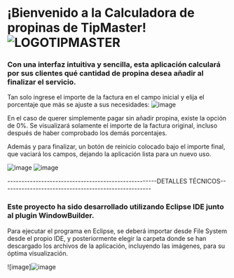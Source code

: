 <p align="center">
  
  # ¡Bienvenido a la Calculadora de propinas de TipMaster! ![LOGOTIPMASTER](https://github.com/Paatx/EntornosDesarrollo/assets/154462285/5126ac74-e10f-4df3-8362-a2aa5991963b)


### Con una interfaz intuitiva y sencilla, esta aplicación calculará por sus clientes qué cantidad de propina desea añadir al finalizar el servicio.


Tan solo ingrese el importe de la factura en el campo inicial y elija el porcentaje que más se ajuste a sus necesidades:
![image](https://github.com/Paatx/EntornosDesarrollo/assets/154462285/8a8d679a-738d-46e4-9790-ec91720be290)

En el caso de querer simplemente pagar sin añadir propina, existe la opción de 0%. Se visualizará solamente el importe de la factura original, incluso después de haber comprobado los demás porcentajes.

Además y para finalizar, un botón de reinicio colocado bajo el importe final, que vaciará los campos, dejando la aplicación lista para un nuevo uso.

![image](https://github.com/Paatx/EntornosDesarrollo/assets/154462285/41893f12-cd1d-4981-8a75-c5b6b8b37dc0)            ![image](https://github.com/Paatx/EntornosDesarrollo/assets/154462285/04bc20ed-93bb-425c-b172-d1e4ed51718f)

-----------------------------------------------------DETALLES TÉCNICOS-----------------------------------------------------


### Este proyecto ha sido desarrollado utilizando Eclipse IDE junto al plugin WindowBuilder.

Para ejecutar el programa en Eclipse, se deberá importar desde File System desde el propio IDE, y posteriormente elegir la carpeta donde se han descargado los archivos de la aplicación, incluyendo las imágenes, para su óptima visualización.


![image]![image](https://github.com/Paatx/EntornosDesarrollo/assets/154462285/ad304f28-bce7-4f2d-a80c-c05fdd121e7f)





</p>


